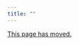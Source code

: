 ```yaml
---
title: ""
---
```


[This page has moved.](creating_integration_manifest.md)

<script>document.location = 'creating_integration_manifest.html';</script>
